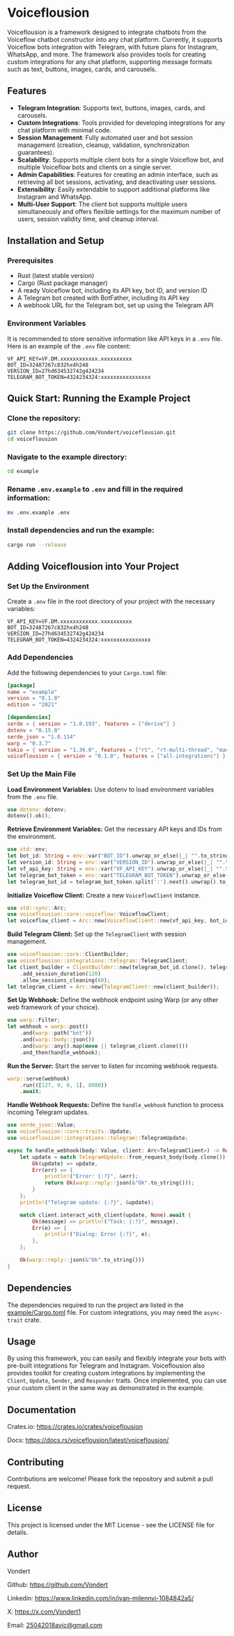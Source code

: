 # Voiceflousion

Voiceflousion is a framework designed to integrate chatbots from the Voiceflow chatbot constructor into any chat platform. Currently, it supports Voiceflow bots integration with Telegram, with future plans for Instagram, WhatsApp, and more. The framework also provides tools for creating custom integrations for any chat platform, supporting message formats such as text, buttons, images, cards, and carousels.

## Features

- **Telegram Integration**: Supports text, buttons, images, cards, and carousels.
- **Custom Integrations**: Tools provided for developing integrations for any chat platform with minimal code.
- **Session Management**: Fully automated user and bot session management (creation, cleanup, validation, synchronization guarantees).
- **Scalability**: Supports multiple client bots for a single Voiceflow bot, and multiple Voiceflow bots and clients on a single server.
- **Admin Capabilities**: Features for creating an admin interface, such as retrieving all bot sessions, activating, and deactivating user sessions.
- **Extensibility**: Easily extendable to support additional platforms like Instagram and WhatsApp.
- **Multi-User Support**: The client bot supports multiple users simultaneously and offers flexible settings for the maximum number of users, session validity time, and cleanup interval.

## Installation and Setup

### Prerequisites

- Rust (latest stable version)
- Cargo (Rust package manager)
- A ready Voiceflow bot, including its API key, bot ID, and version ID
- A Telegram bot created with BotFather, including its API key
- A webhook URL for the Telegram bot, set up using the Telegram API

### Environment Variables

It is recommended to store sensitive information like API keys in a `.env` file. Here is an example of the `.env` file content:

```plaintext
VF_API_KEY=VF.DM.xxxxxxxxxxxx.xxxxxxxxxx
BOT_ID=32487267c832hx4h248
VERSION_ID=27hd634532742g424234
TELEGRAM_BOT_TOKEN=4324234324:xxxxxxxxxxxxxxxx
```

## Quick Start: Running the Example Project

### Clone the repository:

```sh
git clone https://github.com/Vondert/voiceflousion.git
cd voiceflousion
```

### Navigate to the example directory:

```sh
cd example
```

### Rename `.env.example` to `.env` and fill in the required information:

```sh
mv .env.example .env
```

### Install dependencies and run the example:

```sh
cargo run --release
```

## Adding Voiceflousion into Your Project

### Set Up the Environment

Create a `.env` file in the root directory of your project with the necessary variables:

```
VF_API_KEY=VF.DM.xxxxxxxxxxxx.xxxxxxxxxx
BOT_ID=32487267c832hx4h248
VERSION_ID=27hd634532742g424234
TELEGRAM_BOT_TOKEN=4324234324:xxxxxxxxxxxxxxxx
```

### Add Dependencies

Add the following dependencies to your `Cargo.toml` file:

```toml
[package]
name = "example"
version = "0.1.0"
edition = "2021"

[dependencies]
serde = { version = "1.0.193", features = ["derive"] }
dotenv = "0.15.0"
serde_json = "1.0.114"
warp = "0.3.7"
tokio = { version = "1.36.0", features = ["rt", "rt-multi-thread", "macros"] }
voiceflousion = { version = "0.1.0", features = ["all-integrations"] }
```

### Set Up the Main File

**Load Environment Variables:** Use dotenv to load environment variables from the `.env` file.

```rust
use dotenv::dotenv;
dotenv().ok();
```

**Retrieve Environment Variables:** Get the necessary API keys and IDs from the environment.

```rust
use std::env;
let bot_id: String = env::var("BOT_ID").unwrap_or_else(|_| "".to_string());
let version_id: String = env::var("VERSION_ID").unwrap_or_else(|_| "".to_string());
let vf_api_key: String = env::var("VF_API_KEY").unwrap_or_else(|_| "".to_string());
let telegram_bot_token = env::var("TELEGRAM_BOT_TOKEN").unwrap_or_else(|_| "".to_string());
let telegram_bot_id = telegram_bot_token.split(':').next().unwrap().to_string();
```

**Initialize Voiceflow Client:** Create a new `VoiceflowClient` instance.

```rust
use std::sync::Arc;
use voiceflousion::core::voiceflow::VoiceflowClient;
let voiceflow_client = Arc::new(VoiceflowClient::new(vf_api_key, bot_id.clone(), version_id, 10, None));
```

**Build Telegram Client:** Set up the `TelegramClient` with session management.

```rust
use voiceflousion::core::ClientBuilder;
use voiceflousion::integrations::telegram::TelegramClient;
let client_builder = ClientBuilder::new(telegram_bot_id.clone(), telegram_bot_token.clone(), voiceflow_client.clone(), 10)
    .add_session_duration(120)
    .allow_sessions_cleaning(60);
let telegram_client = Arc::new(TelegramClient::new(client_builder));
```

**Set Up Webhook:** Define the webhook endpoint using Warp (or any other web framework of your choice).

```rust
use warp::Filter;
let webhook = warp::post()
    .and(warp::path("bot"))
    .and(warp::body::json())
    .and(warp::any().map(move || telegram_client.clone()))
    .and_then(handle_webhook);
```

**Run the Server:** Start the server to listen for incoming webhook requests.

```rust
warp::serve(webhook)
    .run(([127, 0, 0, 1], 8080))
    .await;
```

**Handle Webhook Requests:** Define the `handle_webhook` function to process incoming Telegram updates.

```rust
use serde_json::Value;
use voiceflousion::core::traits::Update;
use voiceflousion::integrations::telegram::TelegramUpdate;

async fn handle_webhook(body: Value, client: Arc<TelegramClient>) -> Result<impl warp::Reply, warp::Rejection> {
    let update = match TelegramUpdate::from_request_body(body.clone()) {
        Ok(update) => update,
        Err(err) => {
            println!("Error: {:?}", &err);
            return Ok(warp::reply::json(&"Ok".to_string()));
        }
    };
    println!("Telegram update: {:?}", &update);

    match client.interact_with_client(update, None).await {
        Ok(message) => println!("Task: {:?}", message),
        Err(e) => {
            println!("Dialog: Error {:?}", e);
        },
    };

    Ok(warp::reply::json(&"Ok".to_string()))
}
```

## Dependencies

The dependencies required to run the project are listed in the [example/Cargo.toml](example/Cargo.toml) file. For custom integrations, you may need the `async-trait` crate.

## Usage

By using this framework, you can easily and flexibly integrate your bots with pre-built integrations for Telegram and Instagram. Voiceflousion also provides toolkit for creating custom integrations by implementing the `Client`, `Update`, `Sender`, and `Responder` traits. Once implemented, you can use your custom client in the same way as demonstrated in the example.

## Documentation

Crates.io: https://crates.io/crates/voiceflousion

Docs: https://docs.rs/voiceflousion/latest/voiceflousion/

## Contributing

Contributions are welcome! Please fork the repository and submit a pull request.

## License

This project is licensed under the MIT License - see the LICENSE file for details.

## Author

Vondert

Github: https://github.com/Vondert

Linkedin: https://www.linkedin.com/in/ivan-milennyi-1084842a5/

X: https://x.com/Vondert1

Email: 25042018avic@gmail.com
